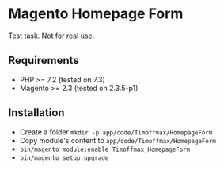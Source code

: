# Magento Homepage Form

Test task. Not for real use.

## Requirements
- PHP >= 7.2 (tested on 7.3)
- Magento >= 2.3 (tested on 2.3.5-p1)

## Installation
- Create a folder `mkdir -p app/code/Timoffmax/HomepageForm`
- Copy module's content to `app/code/Timoffmax/HomepageForm`
- `bin/magento module:enable Timoffmax_HomepageForm`
- `bin/magento setup:upgrade`
